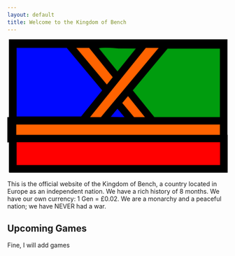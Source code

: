 ```yaml
---
layout: default
title: Welcome to the Kingdom of Bench
---
```


![Flag](/docs/assets/Bench.png)

This is the official website of the Kingdom of Bench, a country located in Europe as an independent nation. We have a rich history of 8 months. We have our own currency: 1 Gen = £0.02. We are a monarchy and a peaceful nation; we have NEVER had a war.

## Upcoming Games
Fine, I will add games
